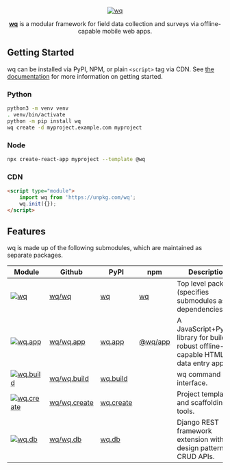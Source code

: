 <p align="center">
  <a href="https://wq.io">
    <img src="https://wq.io/images/wq.svg" alt="wq">
  </a>
</p>

<p align="center">
  <a href="https://wq.io"><strong>wq</strong></a> is a modular framework for field data collection and surveys via offline-capable mobile web apps.
</p>

## Getting Started

wq can be installed via PyPI, NPM, or plain `<script>` tag via CDN.  See [the documentation](https://wq.io/overview/setup) for more information on getting started.

### Python

```bash
python3 -m venv venv
. venv/bin/activate
python -m pip install wq
wq create -d myproject.example.com myproject
```

### Node

```bash
npx create-react-app myproject --template @wq
```

### CDN
```html
<script type="module">
    import wq from 'https://unpkg.com/wq';
    wq.init({});
</script>
```

## Features

wq is made up of the following submodules, which are maintained as separate packages.

 Module                    | Github              | PyPI             | npm       | Description
---------------------------|---------------------|------------------|-----------|---------
[![wq][wq.svg]][wq/wq]     | [wq/wq][gh/wq]      | [wq][py/wq]      | [wq]      | Top level package (specifies submodules as dependencies)
[![wq.app][a.svg]][wq/a]   | [wq/wq.app][gh/a]   | [wq.app][py/a]   | [@wq/app] | A JavaScript+Python library for building robust offline-capable HTML5 data entry apps.
[![wq.build][b.svg]][wq/b]  | [wq/wq.build][gh/b]  | [wq.build][py/b]  |           | wq command line interface.
[![wq.create][c.svg]][wq/c] | [wq/wq.create][gh/c] | [wq.create][py/c] |           | Project template and scaffolding tools.
[![wq.db][d.svg]][wq/d]    | [wq/wq.db][gh/d]    | [wq.db][py/d]    |           | Django REST framework extension with design patterns for CRUD APIs.

[wq.svg]: https://wq.io/images/icons/wq.svg
[a.svg]: https://wq.io/images/icons/wq.app.svg
[b.svg]: https://wq.io/images/icons/wq.build.svg
[c.svg]: https://wq.io/images/icons/wq.create.svg
[d.svg]: https://wq.io/images/icons/wq.db.svg

[wq/wq]: https://wq.io/
[wq/a]: https://wq.io/wq.app/
[wq/b]: https://wq.io/wq.build/
[wq/c]: https://wq.io/wq.create/
[wq/d]: https://wq.io/wq.db/

[py/wq]: https://pypi.org/project/wq
[py/a]: https://pypi.org/project/wq.app
[py/b]: https://pypi.org/project/wq.build
[py/c]: https://pypi.org/project/wq.create
[py/d]: https://pypi.org/project/wq.db

[gh/wq]: https://github.com/wq/wq
[gh/a]: https://github.com/wq/wq.app
[gh/b]: https://github.com/wq/wq.build
[gh/c]: https://github.com/wq/wq.create
[gh/d]: https://github.com/wq/wq.db

[wq]: https://npmjs.com/package/wq
[@wq/app]: https://npmjs.com/package/@wq/app
